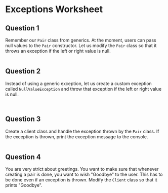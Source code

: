 # Exceptions Worksheet

## Question 1
Remember our `Pair` class from generics.
At the moment, users can pass null values to the `Pair` constructor. Let us modify the `Pair` class so that it throws an exception if the left or right value is null.

```java

```

## Question 2

Instead of using a generic exception, let us create a custom exception called `NullValueException` and throw that exception if the left or right value is null.

```java

```

```java

```

## Question 3

Create a client class and handle the exception thrown by the `Pair` class.
If the exception is thrown, print the exception message to the console.

```java

```

## Question 4

You are very strict about greetings. You want to make sure that whenever creating a pair is done, you want to wish "Goodbye" to the user. This has to be done even if an exception is thrown. Modify the `Client` class so that it prints "Goodbye".

```java

```


